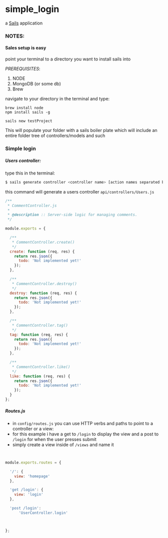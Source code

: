 # simple_login

a [Sails](http://sailsjs.org) application


### NOTES:

#### Sales setup is easy

point your terminal to a directory you want to install sails into

*PREREQUISITES*:
  1. NODE
  2. MongoDB (or some db)
  3. Brew

navigate to your directory in the terminal and type:

```terminal
brew install node
npm install sails -g

sails new testProject
```

This will populate your folder with a sails boiler plate which will include an entire folder tree of controllers/models and such

### Simple login

##### Users controller:

type this in the terminal:

```javascript
$ sails generate controller <controller name> [action names separated by spaces...]
```

this command will generate a users controller `api/controllers/Users.js`

```javascript
/**
 * CommentController.js
 *
 * @description :: Server-side logic for managing comments.
 */

module.exports = {

  /**
   * CommentController.create()
   */
  create: function (req, res) {
    return res.json({
      todo: 'Not implemented yet!'
    });
  },

  /**
   * CommentController.destroy()
   */
  destroy: function (req, res) {
    return res.json({
      todo: 'Not implemented yet!'
    });
  },

  /**
   * CommentController.tag()
   */
  tag: function (req, res) {
    return res.json({
      todo: 'Not implemented yet!'
    });
  },

  /**
   * CommentController.like()
   */
  like: function (req, res) {
    return res.json({
      todo: 'Not implemented yet!'
    });
  }
};
```

##### Routes.js

- in `config/routes.js` you can use HTTP verbs and paths to point to a controller or a view:
- for this example i have a get to `/login` to display the view and a post to `/login` for when the user presses submit
- simply create a view inside of `/views` and name it

```javascript


module.exports.routes = {

  '/': {
    view: 'homepage'
  },

  'get /login': {
    view: 'login'
  },

  'post /login':
      'UserController.login'



};

```

